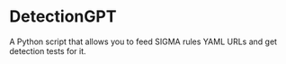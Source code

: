 # DetectionGPT
A Python script that allows you to feed SIGMA rules YAML URLs and get detection tests for it.
